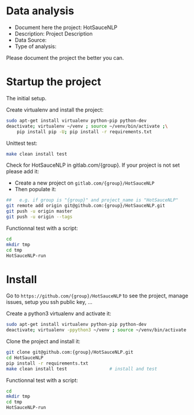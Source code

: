 # Data analysis
- Document here the project: HotSauceNLP
- Description: Project Description
- Data Source:
- Type of analysis:

Please document the project the better you can.

# Startup the project

The initial setup.

Create virtualenv and install the project:
```bash
sudo apt-get install virtualenv python-pip python-dev
deactivate; virtualenv ~/venv ; source ~/venv/bin/activate ;\
    pip install pip -U; pip install -r requirements.txt
```

Unittest test:
```bash
make clean install test
```

Check for HotSauceNLP in gitlab.com/{group}.
If your project is not set please add it:

- Create a new project on `gitlab.com/{group}/HotSauceNLP`
- Then populate it:

```bash
##   e.g. if group is "{group}" and project_name is "HotSauceNLP"
git remote add origin git@github.com:{group}/HotSauceNLP.git
git push -u origin master
git push -u origin --tags
```

Functionnal test with a script:

```bash
cd
mkdir tmp
cd tmp
HotSauceNLP-run
```

# Install

Go to `https://github.com/{group}/HotSauceNLP` to see the project, manage issues,
setup you ssh public key, ...

Create a python3 virtualenv and activate it:

```bash
sudo apt-get install virtualenv python-pip python-dev
deactivate; virtualenv -ppython3 ~/venv ; source ~/venv/bin/activate
```

Clone the project and install it:

```bash
git clone git@github.com:{group}/HotSauceNLP.git
cd HotSauceNLP
pip install -r requirements.txt
make clean install test                # install and test
```
Functionnal test with a script:

```bash
cd
mkdir tmp
cd tmp
HotSauceNLP-run
```
